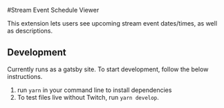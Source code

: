 #Stream Event Schedule Viewer

This extension lets users see upcoming stream event dates/times, as well as descriptions. 

## Development

Currently runs as a gatsby site. To start development, follow the below instructions. 

1. run `yarn` in your command line to install dependencies
2. To test files live without Twitch, run `yarn develop`. 